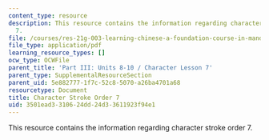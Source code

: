```yaml
---
content_type: resource
description: This resource contains the information regarding character stroke order
  7.
file: /courses/res-21g-003-learning-chinese-a-foundation-course-in-mandarin-spring-2011/3501ead3310624dd24d33611923f94e1_MITRES_21G_003S11_stroke07.pdf
file_type: application/pdf
learning_resource_types: []
ocw_type: OCWFile
parent_title: 'Part III: Units 8-10 / Character Lesson 7'
parent_type: SupplementalResourceSection
parent_uid: 5e882777-1f7c-52c8-5070-a26ba4701a68
resourcetype: Document
title: Character Stroke Order 7
uid: 3501ead3-3106-24dd-24d3-3611923f94e1
---
```

This resource contains the information regarding character stroke order 7.

